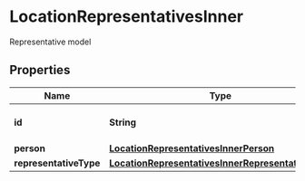 

# LocationRepresentativesInner

Representative model

## Properties

| Name | Type | Description | Notes |
|------------ | ------------- | ------------- | -------------|
|**id** | **String** | The identifier string for the Representative. |  [optional] |
|**person** | [**LocationRepresentativesInnerPerson**](LocationRepresentativesInnerPerson.md) |  |  [optional] |
|**representativeType** | [**LocationRepresentativesInnerRepresentativeType**](LocationRepresentativesInnerRepresentativeType.md) |  |  [optional] |



